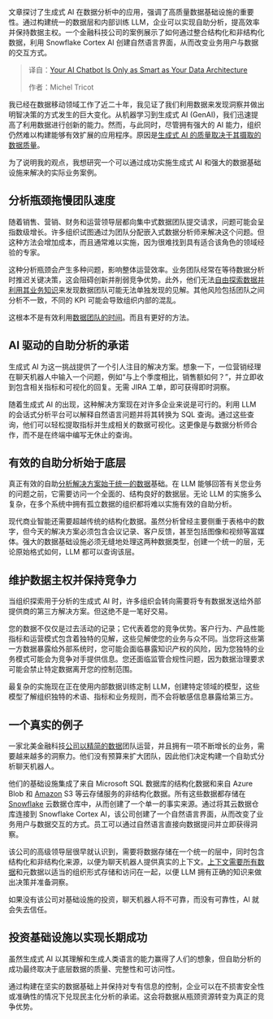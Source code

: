 
<!--
title: AI聊天机器人的智能程度取决于数据架构
cover: https://cdn.thenewstack.io/media/2025/07/a04c2293-alexander-nrjwolf-q05fzii7jaa-unsplash-scaled.jpg
summary: 文章探讨了生成式 AI 在数据分析中的应用，强调了高质量数据基础设施的重要性。通过构建统一的数据层和内部训练 LLM，企业可以实现自助分析，提高效率并保持数据主权。一个金融科技公司的案例展示了如何通过整合结构化和非结构化数据，利用 Snowflake Cortex AI 创建自然语言界面，从而改变业务用户与数据的交互方式。
-->

文章探讨了生成式 AI 在数据分析中的应用，强调了高质量数据基础设施的重要性。通过构建统一的数据层和内部训练 LLM，企业可以实现自助分析，提高效率并保持数据主权。一个金融科技公司的案例展示了如何通过整合结构化和非结构化数据，利用 Snowflake Cortex AI 创建自然语言界面，从而改变业务用户与数据的交互方式。

> 译自：[Your AI Chatbot Is Only as Smart as Your Data Architecture](https://thenewstack.io/your-ai-chatbot-is-only-as-smart-as-your-data-architecture/)
> 
> 作者：Michel Tricot

我已经在数据移动领域工作了近二十年，我见证了我们利用数据来发现洞察并做出明智决策的方式发生的巨大变化。从机器学习到生成式 AI (GenAI)，我们迅速提高了利用数据进行创新的能力。然而，与此同时，尽管拥有强大的 AI 能力，组织仍然难以构建能够有效扩展的应用程序。原因是[生成式 AI 的质量取决于其摄取的数据质量](https://thenewstack.io/kumo-surfaces-structured-data-patterns-generative-ai-misses/)。

为了说明我的观点，我想研究一个可以通过成功实施生成式 AI 和强大的数据基础设施来解决的实际业务案例。

## **分析瓶颈拖慢团队速度**

随着销售、营销、财务和运营领导层都向集中式数据团队提交请求，问题可能会呈指数级增长。许多组织试图通过为团队分配嵌入式数据分析师来解决这个问题。但这种方法会增加成本，而且通常难以实施，因为很难找到具有适合该角色的领域经验的专家。

这种分析瓶颈会产生多种问题，影响整体运营效率。业务团队经常在等待数据分析时推迟关键决策，这会阻碍创新并削弱竞争优势。此外，他们无法[自由探索数据并利用其业务知识](https://thenewstack.io/better-llm-integration-with-content-centric-knowledge-graphs/)来发现数据团队可能无法单独发现的见解。其他风险包括团队之间分析不一致，不同的 KPI 可能会导致组织内部的混乱。

这根本不是有效利用[数据团队的时间](https://thenewstack.io/data-modeling-part-2-method-for-time-series-databases/)。而且有更好的方法。

## **AI 驱动的自助分析的承诺**

生成式 AI 为这一挑战提供了一个引人注目的解决方案。想象一下，一位营销经理在聊天机器人中输入一个问题，例如“与上个季度相比，销售额如何？”，并立即收到包含相关指标和可视化的回复。无需 JIRA 工单，即可获得即时洞察。

随着生成式 AI 的出现，这种解决方案现在对许多企业来说是可行的。利用 LLM 的会话式分析平台可以解释自然语言问题并将其转换为 SQL 查询。通过这些查询，他们可以轻松提取指标并生成相关的数据可视化。这更像是与数据分析师合作，而不是在终端中编写无休止的查询。

## **有效的自助分析始于底层**

真正有效的自助[分析解决方案始于统一的数据](https://thenewstack.io/qa-snowflake-analytics-chief-on-centralizing-data-for-ai/)基础。在 LLM 能够回答有关您业务的问题之前，它需要访问一个全面的、结构良好的数据层。无论 LLM 的实施多么复杂，在多个系统中拥有孤立数据的组织都将难以实施有效的自助分析。

现代商业智能还需要超越传统的结构化数据。虽然分析曾经主要侧重于表格中的数字，但今天的解决方案必须包含会议记录、客户反馈，甚至包括图像和视频等富媒体。强大的数据基础设施必须无缝地处理这两种数据类型，创建一个统一的层，无论原始格式如何，LLM 都可以查询该层。

## **维护数据主权并保持竞争力**

当组织探索用于分析的生成式 AI 时，许多组织会转向需要将专有数据发送给外部提供商的第三方解决方案。但这绝不是一笔好交易。

您的数据不仅仅是过去活动的记录；它代表着您的竞争优势。客户行为、产品性能指标和运营模式包含着独特的见解，这些见解使您的业务与众不同。当您将这些第一方数据暴露给外部系统时，您可能会面临暴露知识产权的风险，因为您独特的业务模式可能会为竞争对手提供信息。您还面临监管合规性问题，因为数据治理要求可能会禁止特定数据离开您的控制范围。

最复杂的实施现在正在使用内部数据训练定制 LLM，创建特定领域的模型，这些模型了解组织独特的术语、指标和业务规则，而不会将敏感信息暴露给第三方。

## **一个真实的例子**

一家北美金融科技[公司以精简的数据](https://thenewstack.io/can-companies-really-self-host-at-scale/)团队运营，并且拥有一项不断增长的业务，需要越来越多的洞察力。他们没有预算来扩大团队，因此他们决定构建一个自助式分析聊天机器人。

他们的基础设施集成了来自 Microsoft SQL 数据库的结构化数据和来自 Azure Blob 和 [Amazon](https://aws.amazon.com/?utm_content=inline+mention) S3 等云存储服务的非结构化数据。所有这些数据都存储在 [Snowflake](https://www.snowflake.com/?utm_content=inline+mention) 云数据仓库中，从而创建了一个单一的事实来源。通过将其云数据仓库连接到 Snowflake Cortex AI，该公司创建了一个自然语言界面，从而改变了业务用户与数据交互的方式。员工可以通过自然语言直接向数据提问并立即获得洞察。

该公司的高级领导层很早就认识到，需要将数据存储在一个统一的层中，同时包含结构化和非结构化来源，以便为聊天机器人提供真实的上下文。[上下文需要所有数据](https://thenewstack.io/is-model-context-protocol-the-new-api/)和元数据以适当的组织形式存储和访问在一起，以便 LLM 拥有正确的知识来做出决策并准备洞察。

如果没有该公司对基础设施的投资，聊天机器人将不可靠，而没有可靠性，AI 就会失去信任。

## **投资基础设施以实现长期成功**

虽然生成式 AI 以其理解和生成人类语言的能力赢得了人们的想象，但自助分析的成功最终取决于底层数据的质量、完整性和可访问性。

通过构建在坚实的数据基础上并保持对专有信息的控制，企业可以在不损害安全性或准确性的情况下兑现民主化分析的承诺。这会将数据从瓶颈资源转变为真正的竞争优势。